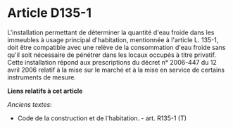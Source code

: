 # Article D135-1

L'installation permettant de déterminer la quantité d'eau froide dans les immeubles à usage principal d'habitation,
mentionnée à l'article L. 135-1, doit être compatible avec une relève de la consommation d'eau froide sans qu'il soit
nécessaire de pénétrer dans les locaux occupés à titre privatif. Cette installation répond aux prescriptions du décret n°
2006-447 du 12 avril 2006 relatif à la mise sur le marché et à la mise en service de certains instruments de mesure.

**Liens relatifs à cet article**

_Anciens textes_:

  - Code de la construction et de l'habitation. - art. R135-1 (T)

